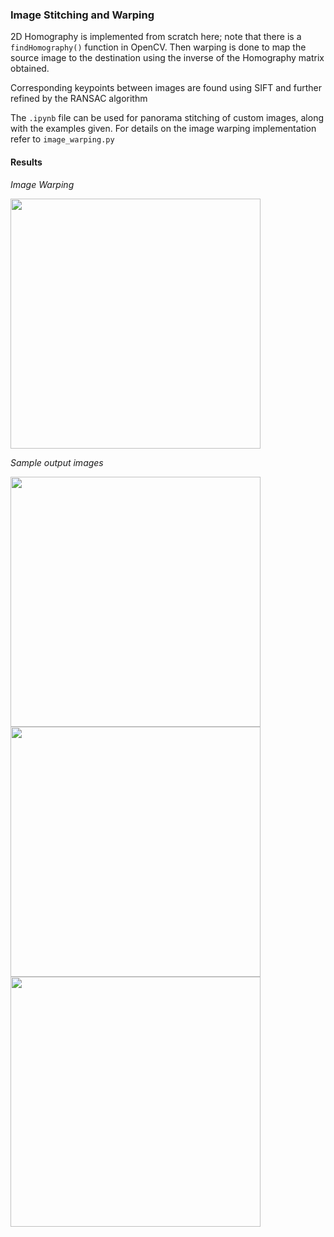 ### Image Stitching and Warping

2D Homography is implemented from scratch here; note that there is a ```findHomography()``` function in OpenCV. Then warping is done to map the source image to the destination using the inverse of the Homography matrix obtained. 

Corresponding keypoints between images are found using SIFT and further refined by the RANSAC algorithm

The ```.ipynb``` file can be used for panorama stitching of custom images, along with the examples given. For details on the image warping implementation refer to ```image_warping.py``` 

#### Results

*Image Warping* 

<img src="https://user-images.githubusercontent.com/51696913/169203052-f6f3d11e-cda6-4c4b-99f5-031b376b4156.png" width="400">

*Sample output images*

<img src="https://user-images.githubusercontent.com/51696913/169203134-8c3820c2-90fb-4eae-ace2-c50ba6f4b0cd.png" width="400">

<img src="https://user-images.githubusercontent.com/51696913/169203115-da6e417e-1c4d-4600-90c9-21902c9f22a2.png" width="400">

<img src="https://user-images.githubusercontent.com/51696913/169203117-f3a21fe2-af55-47ba-bcfa-4a2c5b18301a.png" width="400">
